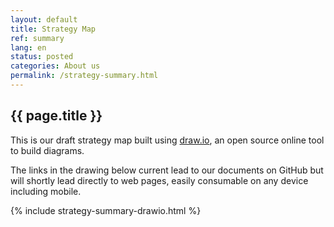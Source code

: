 ```yaml
---
layout: default
title: Strategy Map
ref: summary
lang: en
status: posted
categories: About us
permalink: /strategy-summary.html
---
```


## {{ page.title }}

This is our draft strategy map built using [draw.io](https://about.draw.io/), an open source online tool to build diagrams.

The links in the drawing below current lead to our documents on GitHub but will shortly lead directly to web pages, easily consumable on any device including mobile.

{% include strategy-summary-drawio.html %}
